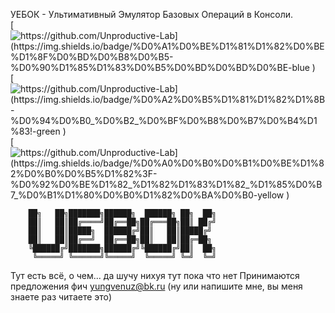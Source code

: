 УЕБОК - Ультимативный Эмулятор Базовых Операций в Консоли.<br>
[![https://github.com/Unproductive-Lab](https://img.shields.io/badge/%D0%A1%D0%BE%D1%81%D1%82%D0%BE%D1%8F%D0%BD%D0%B8%D0%B5-%D0%90%D1%85%D1%83%D0%B5%D0%BD%D0%BD%D0%BE-blue
)](https://github.com/Unproductive-Lab)
[![https://github.com/Unproductive-Lab](https://img.shields.io/badge/%D0%A2%D0%B5%D1%81%D1%82%D1%8B-%D0%94%D0%B0_%D0%B2_%D0%BF%D0%B8%D0%B7%D0%B4%D1%83!-green
)](https://github.com/Unproductive-Lab)
[![https://github.com/Unproductive-Lab](https://img.shields.io/badge/%D0%A0%D0%B0%D0%B1%D0%BE%D1%82%D0%B0%D0%B5%D1%82%3F-%D0%92%D0%BE%D1%82_%D1%82%D1%83%D1%82_%D1%85%D0%B7_%D0%B1%D1%80%D0%B0%D1%82%D0%BA%D0%B0-yellow
)](https://github.com/Unproductive-Lab)

```
    ██╗   ██╗███████╗██████╗  ██████╗ ██╗  ██╗
    ██║   ██║██╔════╝██╔══██╗██╔═══██╗██║ ██╔╝
    ██║   ██║█████╗  ██████╔╝██║   ██║█████╔╝ 
    ██║   ██║██╔══╝  ██╔══██╗██║   ██║██╔═██╗ 
    ╚██████╔╝███████╗██████╔╝╚██████╔╝██║  ██╗
     ╚═════╝ ╚══════╝╚═════╝  ╚═════╝ ╚═╝  ╚═╝ 
```


Тут есть всё, о чем... да шучу нихуя тут пока что нет
Принимаются предложения фич yungvenuz@bk.ru (ну или напишите мне, вы меня знаете раз читаете это)
